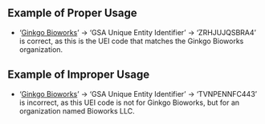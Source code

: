 ## Example of Proper Usage
* ‘[Ginkgo Bioworks](https://golden.com/wiki/Ginkgo_Bioworks-GE8DBAJ)’ → ‘GSA Unique Entity Identifier’ → ‘ZRHJUJQSBRA4’ is correct, as this is the UEI code that matches the Ginkgo Bioworks organization.

## Example of Improper Usage
* ‘[Ginkgo Bioworks](https://golden.com/wiki/Ginkgo_Bioworks-GE8DBAJ)’ → ‘GSA Unique Entity Identifier’ → ‘TVNPENNFC443’ is incorrect, as this UEI code is not for Ginkgo Bioworks, but for an organization named Bioworks LLC.